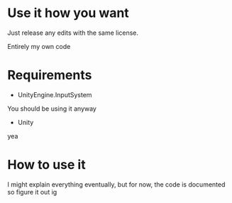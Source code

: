 # Use it how you want
Just release any edits with the same license.

Entirely my own code

# Requirements
* UnityEngine.InputSystem

You should be using it anyway
* Unity

yea

# How to use it
I might explain everything eventually, but for now, the code is documented so figure it out ig
